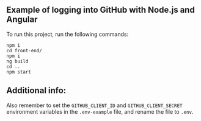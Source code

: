 ## Example of logging into GitHub with Node.js and Angular
  
To run this project, run the following commands:
```
npm i
cd front-end/
npm i
ng build
cd ..
npm start
```

## Additional info:
Also remember to set the `GITHUB_CLIENT_ID` and `GITHUB_CLIENT_SECRET` environment variables in the `.env-example` file, and rename the file to `.env`.